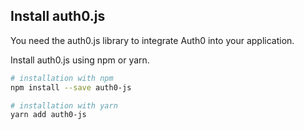 ## Install auth0.js

You need the auth0.js library to integrate Auth0 into your application.

Install auth0.js using npm or yarn.

```bash
# installation with npm
npm install --save auth0-js

# installation with yarn
yarn add auth0-js
```
